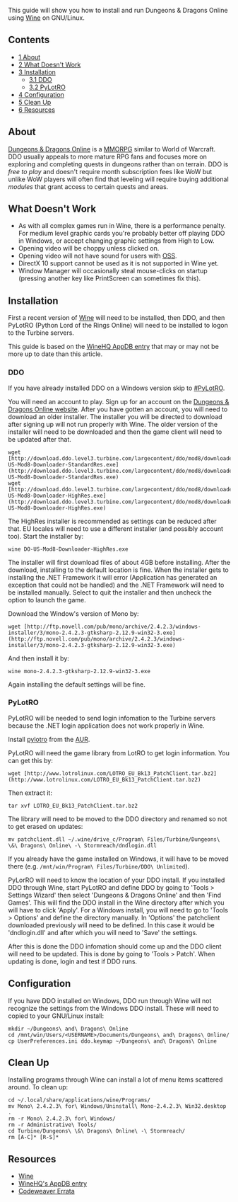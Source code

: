 This guide will show you how to install and run Dungeons & Dragons Online using [Wine](/index.php/Wine "Wine") on GNU/Linux.

## Contents

*   [1 About](#About)
*   [2 What Doesn't Work](#What_Doesn.27t_Work)
*   [3 Installation](#Installation)
    *   [3.1 DDO](#DDO)
    *   [3.2 PyLotRO](#PyLotRO)
*   [4 Configuration](#Configuration)
*   [5 Clean Up](#Clean_Up)
*   [6 Resources](#Resources)

## About

[Dungeons & Dragons Online](http://www.ddo.com/) is a [MMORPG](http://en.wikipedia.org/wiki/Mmorpg) similar to World of Warcraft. DDO usually appeals to more mature RPG fans and focuses more on exploring and completing quests in dungeons rather than on terrain. DDO is _free to play_ and doesn't require month subscription fees like WoW but unlike WoW players will often find that leveling will require buying additional _modules_ that grant access to certain quests and areas.

## What Doesn't Work

*   As with all complex games run in Wine, there is a performance penalty. For medium level graphic cards you're probably better off playing DDO in Windows, or accept changing graphic settings from High to Low.
*   Opening video will be choppy unless clicked on.
*   Opening video will not have sound for users with [OSS](/index.php/OSS "OSS").
*   DirectX 10 support cannot be used as it is not supported in Wine yet.
*   Window Manager will occasionally steal mouse-clicks on startup (pressing another key like PrintScreen can sometimes fix this).

## Installation

First a recent version of [Wine](/index.php/Wine "Wine") will need to be installed, then DDO, and then PyLotRO (Python Lord of the Rings Online) will need to be installed to logon to the Turbine servers.

This guide is based on the [WineHQ AppDB entry](http://appdb.winehq.org/objectManager.php?sClass=version&iId=17785) that may or may not be more up to date than this article.

### DDO

If you have already installed DDO on a Windows version skip to [#PyLotRO](#PyLotRO).

You will need an account to play. Sign up for an account on the [Dungeons & Dragons Online website](http://www.ddo.com/). After you have gotten an account, you will need to download an older installer. The installer you will be directed to download after signing up will not run properly with Wine. The older version of the installer will need to be downloaded and then the game client will need to be updated after that.

```
wget [http://download.ddo.level3.turbine.com/largecontent/ddo/mod8/downloader/live/standardres/DDO-US-Mod8-Downloader-StandardRes.exe](http://download.ddo.level3.turbine.com/largecontent/ddo/mod8/downloader/live/standardres/DDO-US-Mod8-Downloader-StandardRes.exe)
wget [http://download.ddo.level3.turbine.com/largecontent/ddo/mod8/downloader/live/highres/DDO-US-Mod8-Downloader-HighRes.exe](http://download.ddo.level3.turbine.com/largecontent/ddo/mod8/downloader/live/highres/DDO-US-Mod8-Downloader-HighRes.exe)

```

The HighRes installer is recommended as settings can be reduced after that. EU locales will need to use a different installer (and possibly account too). Start the installer by:

```
wine DO-US-Mod8-Downloader-HighRes.exe

```

The installer will first download files of about 4GB before installing. After the download, installing to the default location is fine. When the installer gets to installing the .NET Framework it will error (Application has generated an exception that could not be handled) and the .NET Framework will need to be installed manually. Select to quit the installer and then uncheck the option to launch the game.

Download the Window's version of Mono by:

```
wget [http://ftp.novell.com/pub/mono/archive/2.4.2.3/windows-installer/3/mono-2.4.2.3-gtksharp-2.12.9-win32-3.exe](http://ftp.novell.com/pub/mono/archive/2.4.2.3/windows-installer/3/mono-2.4.2.3-gtksharp-2.12.9-win32-3.exe)

```

And then install it by:

```
wine mono-2.4.2.3-gtksharp-2.12.9-win32-3.exe

```

Again installing the default settings will be fine.

### PyLotRO

PyLotRO will be needed to send login infomation to the Turbine servers because the .NET login application does not work properly in Wine.

Install [pylotro](https://aur.archlinux.org/packages/pylotro/) from the [AUR](/index.php/AUR "AUR").

PyLotRO will need the game library from LotRO to get login information. You can get this by:

```
wget [http://www.lotrolinux.com/LOTRO_EU_Bk13_PatchClient.tar.bz2](http://www.lotrolinux.com/LOTRO_EU_Bk13_PatchClient.tar.bz2)

```

Then extract it:

```
tar xvf LOTRO_EU_Bk13_PatchClient.tar.bz2

```

The library will need to be moved to the DDO directory and renamed so not to get erased on updates:

```
mv patchclient.dll ~/.wine/drive_c/Program\ Files/Turbine/Dungeons\ \&\ Dragons\ Online\ -\ Stormreach/dndlogin.dll

```

If you already have the game installed on Windows, it will have to be moved there (e.g. `/mnt/win/Program\ Files/Turbine/DDO\ Unlimited`).

PyLorRO will need to know the location of your DDO install. If you installed DDO through Wine, start PyLotRO and define DDO by going to 'Tools > Settings Wizard' then select 'Dungeons & Dragons Online' and then 'Find Games'. This will find the DDO install in the Wine directory after which you will have to click 'Apply'. For a Windows install, you will need to go to 'Tools > Options' and define the directory manually. In 'Options' the patchclient downloaded previously will need to be defined. In this case it would be 'dndlogin.dll' and after which you will need to 'Save' the settings.

After this is done the DDO infomation should come up and the DDO client will need to be updated. This is done by going to 'Tools > Patch'. When updating is done, login and test if DDO runs.

## Configuration

If you have DDO installed on Windows, DDO run through Wine will not recognize the settings from the Windows DDO install. These will need to copied to your GNU/Linux install:

```
mkdir ~/Dungeons\ and\ Dragons\ Online
cd /mnt/win/Users/<USERNAME>/Documents/Dungeons\ and\ Dragons\ Online/
cp UserPreferences.ini ddo.keymap ~/Dungeons\ and\ Dragons\ Online

```

## Clean Up

Installing programs through Wine can install a lot of menu items scattered around. To clean up:

```
cd ~/.local/share/applications/wine/Programs/
mv Mono\ 2.4.2.3\ for\ Windows/Uninstall\ Mono-2.4.2.3\ Win32.desktop .
rm -r Mono\ 2.4.2.3\ for\ Windows/
rm -r Administrative\ Tools/
cd Turbine/Dungeons\ \&\ Dragons\ Online\ -\ Stormreach/
rm [A-C]* [R-S]*

```

## Resources

*   [Wine](/index.php/Wine "Wine")
*   [WineHQ's AppDB entry](http://appdb.winehq.org/objectManager.php?sClass=application&iId=2910)
*   [Codeweaver Errata](http://www.codeweavers.com/compatibility/browse/name/?app_id=4048;tips=1)